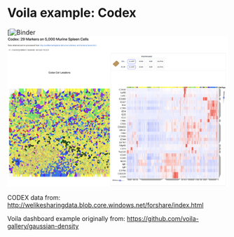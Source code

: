 
# Voila example: Codex

[![Binder](https://mybinder.org/v2/gh/ismms-himc/codex_dashboard/master?urlpath=voila%2Frender%2Findex.ipynb)
<img src='img/codex_screenshot.png' alt="CODEX Example" width="800px" >

CODEX data from: http://welikesharingdata.blob.core.windows.net/forshare/index.html

Voila dashboard example originally from: https://github.com/voila-gallery/gaussian-density
